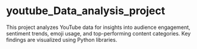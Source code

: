 # youtube_Data_analysis_project
This project analyzes YouTube data for insights into audience engagement, sentiment trends, emoji usage, and top-performing content categories. Key findings are visualized using Python libraries.
